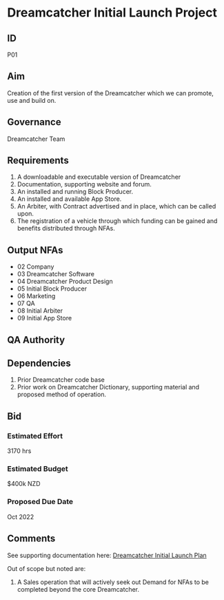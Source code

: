 # Dreamcatcher Initial Launch Project

## ID 

P01

## Aim

Creation of the first version of the Dreamcatcher which we can promote, use and build on.


## Governance

Dreamcatcher Team


## Requirements

1. A downloadable and executable version of Dreamcatcher
1. Documentation, supporting website and forum.
1. An installed and running Block Producer.
1. An installed and available App Store.
1. An Arbiter, with Contract advertised and in place, which can be called upon.
1. The registration of a vehicle through which funding can be gained and benefits distributed through NFAs.


## Output NFAs

- 02 Company
- 03 Dreamcatcher Software
- 04 Dreamcatcher Product Design
- 05 Initial Block Producer
- 06 Marketing
- 07 QA
- 08 Initial Arbiter
- 09 Initial App Store


## QA Authority


## Dependencies

1. Prior Dreamcatcher code base
1. Prior work on Dreamcatcher Dictionary, supporting material and proposed method of operation.

## Bid 

### Estimated Effort

3170 hrs

### Estimated Budget

$400k NZD

### Proposed Due Date

Oct 2022

## Comments 
See supporting documentation here: [Dreamcatcher Initial Launch Plan](https://docs.google.com/spreadsheets/d/1ihHjHoOsKFFZsjS4sUAfRNM6zzj-ahCkV_Q0LChlBlU/edit#gid=0)

Out of scope but noted are:

1. A Sales operation that will actively seek out Demand for NFAs to be completed beyond the core Dreamcatcher.







